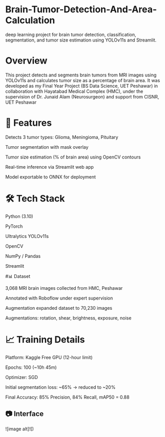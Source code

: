 # Brain-Tumor-Detection-And-Area-Calculation

deep learning project for brain tumor detection, classification, segmentation, and tumor size estimation using YOLOv11s and Streamlit.

# Overview
This project detects and segments brain tumors from MRI images using YOLOv11s and calculates tumor size as a percentage of brain area.
It was developed as my Final Year Project (BS Data Science, UET Peshawar) in collaboration with Hayatabad Medical Complex (HMC), under the supervision of Dr. Junaid Alam (Neurosurgeon) and support from CISNR, UET Peshawar

# 🚀 Features

Detects 3 tumor types: Glioma, Meningioma, Pituitary

Tumor segmentation with mask overlay

Tumor size estimation (% of brain area) using OpenCV contours

Real-time inference via Streamlit web app

Model exportable to ONNX for deployment

# 🛠️ Tech Stack
Python (3.10)

PyTorch

Ultralytics YOLOv11s

OpenCV

NumPy / Pandas

Streamlit

#📊 Dataset

3,068 MRI brain images collected from HMC, Peshawar

Annotated with Roboflow under expert supervision

Augmentation expanded dataset to 70,230 images

Augmentations: rotation, shear, brightness, exposure, noise

# 📈 Training Details

Platform: Kaggle Free GPU (12-hour limit)

Epochs: 100 (~10h 45m)

Optimizer: SGD

Initial segmentation loss: ~65% → reduced to ~20%

Final Accuracy: 85% Precision, 84% Recall, mAP50 = 0.88 

## 📷 Interface

![image alt]![)




